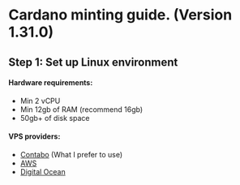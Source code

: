 # Cardano minting guide. (Version 1.31.0)

## Step 1: Set up Linux environment
#### Hardware requirements:
- Min 2 vCPU
- Min 12gb of RAM (recommend 16gb)
- 50gb+ of disk space
#### VPS providers:
- [Contabo](https://contabo.com/en/) (What I prefer to use)
- [AWS](https://aws.amazon.com/)
- [Digital Ocean](https://www.digitalocean.com/)
